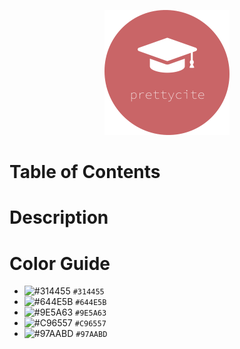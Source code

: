 <p align="center">
  <img width="" height="200" alt="prettycite logo" src="https://github.com/lucastanger/prettycite/blob/master/docs/prettycite_logo.png">
</p>

# Table of Contents

# Description

# Color Guide

- ![#314455](https://via.placeholder.com/15/314455/000000?text=+) `#314455`
- ![#644E5B](https://via.placeholder.com/15/644E5B/000000?text=+) `#644E5B`
- ![#9E5A63](https://via.placeholder.com/15/9E5A63/000000?text=+) `#9E5A63`
- ![#C96557](https://via.placeholder.com/15/C96557/000000?text=+) `#C96557`
- ![#97AABD](https://via.placeholder.com/15/97AABD/000000?text=+) `#97AABD`
